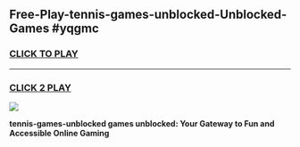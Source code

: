 
## Free-Play-tennis-games-unblocked-Unblocked-Games #yqgmc
<h3>
<a href="https://news.freeplayer.one?title=tennis-games-unblocked&ref=8M">CLICK TO PLAY</a></h3>
<hr>

<h3>
<a href="https://news.freeplayer.one?title=tennis-games-unblocked&ref=8M">CLICK 2 PLAY</a>
  
</h3>

<a href="https://news.freeplayer.one?title=tennis-games-unblocked&ref=8M"><img src="https://clearcache.store/games.png"></a>


**tennis-games-unblocked games unblocked: Your Gateway to Fun and Accessible Online Gaming**
